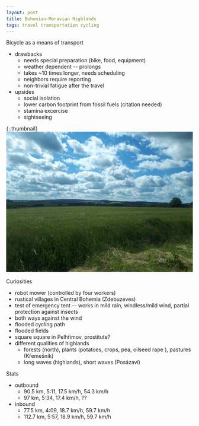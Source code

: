 ```yaml
---
layout: post
title: Bohemian-Moravian Highlands
tags: travel transportation cycling
---
```


Bicycle as a means of transport
- drawbacks
  - needs special preparation (bike, food, equipment)
  - weather dependent -- prolongs
  - takes ~10 times longer, needs scheduling
  - neighbors require reporting
  - non-trivial fatigue after the travel
- upsides
  - social isolation
  - lower carbon footprint from fossil fuels (citation needed)
  - stamina excercise
  - sightseeing

{:.thumbnail}
[![Strážiště](/resources/2020-bm-highlands.jpg)](/resources/2020-bm-highlands.jpg)

Curiosities
- robot mower (controlled by four workers)
- rustical villages in Central Bohemia (Zdebuzeves)
- test of emergency tent -- works in mild rain, windless/mild wind, partial
  protection against insects
- both ways against the wind
- flooded cycling path
- flooded fields
- square square in Pelhřimov, prostitute?
- different qualities of highlands
  - forests (north), plants (potatoes, crops, pea, oilseed rape ), pastures (Křemešník)
  - long waves (highlands), short waves (Posázaví)

Stats
- outbound
  - 90.5 km, 5:11, 17.5 km/h, 54.3 km/h
  - 97 km, 5:34, 17.4 km/h, ??
- inbound
  - 77.5 km, 4:09, 18.7 km/h, 59.7 km/h
  - 112.7 km, 5:57, 18.9 km/h, 59.7 km/h
